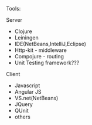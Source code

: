 Tools:

Server

- Clojure
- Leiningen
- IDE(NetBeans,IntelliJ,Eclipse)
- Http-kit - middleware
- Compojure - routing
- Unit Testing framework???

Client

- Javascript
- Angular JS
- VS.net(NetBeans)
- JQuery
- QUnit
- others
